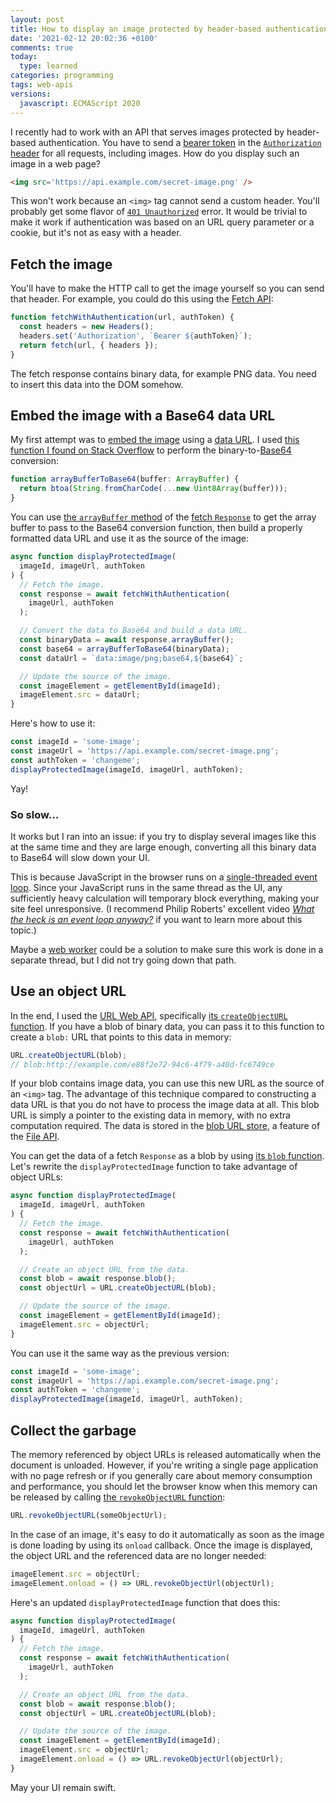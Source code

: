 ```yaml
---
layout: post
title: How to display an image protected by header-based authentication
date: '2021-02-12 20:02:36 +0100'
comments: true
today:
  type: learned
categories: programming
tags: web-apis
versions:
  javascript: ECMAScript 2020
---
```


I recently had to work with an API that serves images protected by header-based
authentication. You have to send a [bearer token][bearer-token] in the
[`Authorization` header][authorization-header] for all requests, including
images. How do you display such an image in a web page?

```html
<img src='https://api.example.com/secret-image.png' />
```

This won't work because an `<img>` tag cannot send a custom header. You'll
probably get some flavor of [`401 Unauthorized`][http-401] error. It would be
trivial to make it work if authentication was based on an URL query parameter or
a cookie, but it's not as easy with a header.

<!-- more -->

## Fetch the image

You'll have to make the HTTP call to get the image yourself so you can send that
header. For example, you could do this using the [Fetch API][fetch-api]:

```js
function fetchWithAuthentication(url, authToken) {
  const headers = new Headers();
  headers.set('Authorization', `Bearer ${authToken}`);
  return fetch(url, { headers });
}
```

The fetch response contains binary data, for example PNG data. You need to
insert this data into the DOM somehow.

## Embed the image with a Base64 data URL

My first attempt was to [embed the image][data-url-image] using a [data
URL][data-url]. I used [this function I found on Stack
Overflow][base64-stack-overflow] to perform the binary-to-[Base64][base64]
conversion:

```js
function arrayBufferToBase64(buffer: ArrayBuffer) {
  return btoa(String.fromCharCode(...new Uint8Array(buffer)));
}
```

You can use [the `arrayBuffer` method][fetch-api-array-buffer] of the [fetch
`Response`][fetch-api-response] to get the array buffer to pass to the Base64
conversion function, then build a properly formatted data URL and use it as the
source of the image:

```js
async function displayProtectedImage(
  imageId, imageUrl, authToken
) {
  // Fetch the image.
  const response = await fetchWithAuthentication(
    imageUrl, authToken
  );

  // Convert the data to Base64 and build a data URL.
  const binaryData = await response.arrayBuffer();
  const base64 = arrayBufferToBase64(binaryData);
  const dataUrl = `data:image/png;base64,${base64}`;

  // Update the source of the image.
  const imageElement = getElementById(imageId);
  imageElement.src = dataUrl;
}
```

Here's how to use it:

```js
const imageId = 'some-image';
const imageUrl = 'https://api.example.com/secret-image.png';
const authToken = 'changeme';
displayProtectedImage(imageId, imageUrl, authToken);
```

Yay!

### So slow...

It works but I ran into an issue: if you try to display several images like this
at the same time and they are large enough, converting all this binary data to
Base64 will slow down your UI.

This is because JavaScript in the browser runs on a [single-threaded event
loop][event-loop]. Since your JavaScript runs in the same thread as the UI, any
sufficiently heavy calculation will temporary block everything, making your site
feel unresponsive. (I recommend Philip Roberts' excellent video [*What the heck
is an event loop anyway?*][event-loop-video] if you want to learn more about
this topic.)

Maybe a [web worker][web-workers] could be a solution to make sure this work is
done in a separate thread, but I did not try going down that path.

## Use an object URL

In the end, I used the [URL Web API][url-api], specifically [its
`createObjectURL` function][url-api-create-object-url]. If you have a blob of
binary data, you can pass it to this function to create a `blob:` URL that
points to this data in memory:

```js
URL.createObjectURL(blob);
// blob:http://example.com/e88f2e72-94c6-4f79-a40d-fc6749ce
```

If your blob contains image data, you can use this new URL as the source of an
`<img>` tag. The advantage of this technique compared to constructing a data URL
is that you do not have to process the image data at all. This blob URL is
simply a pointer to the existing data in memory, with no extra computation
required. The data is stored in the [blob URL store][blob-url-store], a feature
of the [File API][file-api].

You can get the data of a fetch `Response` as a blob by using [its `blob`
function][fetch-api-blob]. Let's rewrite the `displayProtectedImage` function to
take advantage of object URLs:

```js
async function displayProtectedImage(
  imageId, imageUrl, authToken
) {
  // Fetch the image.
  const response = await fetchWithAuthentication(
    imageUrl, authToken
  );

  // Create an object URL from the data.
  const blob = await response.blob();
  const objectUrl = URL.createObjectURL(blob);

  // Update the source of the image.
  const imageElement = getElementById(imageId);
  imageElement.src = objectUrl;
}
```

You can use it the same way as the previous version:

```js
const imageId = 'some-image';
const imageUrl = 'https://api.example.com/secret-image.png';
const authToken = 'changeme';
displayProtectedImage(imageId, imageUrl, authToken);
```

## Collect the garbage

The memory referenced by object URLs is released automatically when the document
is unloaded. However, if you're writing a single page application with no page
refresh or if you generally care about memory consumption and performance, you
should let the browser know when this memory can be released by calling [the
`revokeObjectURL` function][url-api-revoke-object-url]:

```js
URL.revokeObjectURL(someObjectUrl);
```

In the case of an image, it's easy to do it automatically as soon as the image
is done loading by using its `onload` callback. Once the image is displayed, the
object URL and the referenced data are no longer needed:

```js
imageElement.src = objectUrl;
imageElement.onload = () => URL.revokeObjectUrl(objectUrl);
```

Here's an updated `displayProtectedImage` function that does this:

```js
async function displayProtectedImage(
  imageId, imageUrl, authToken
) {
  // Fetch the image.
  const response = await fetchWithAuthentication(
    imageUrl, authToken
  );

  // Create an object URL from the data.
  const blob = await response.blob();
  const objectUrl = URL.createObjectURL(blob);

  // Update the source of the image.
  const imageElement = getElementById(imageId);
  imageElement.src = objectUrl;
  imageElement.onload = () => URL.revokeObjectUrl(objectUrl);
}
```

May your UI remain swift.

[authorization-header]: https://developer.mozilla.org/en-US/docs/Web/HTTP/Headers/Authorization
[base64]: https://en.wikipedia.org/wiki/Base64
[base64-stack-overflow]: https://stackoverflow.com/a/11562550
[bearer-token]: https://tools.ietf.org/html/rfc6750
[blob-url-store]: https://w3c.github.io/FileAPI/#BlobURLStore
[data-url]: https://developer.mozilla.org/en-US/docs/Web/HTTP/Basics_of_HTTP/Data_URIs
[data-url-image]: https://developer.mozilla.org/en-US/docs/Web/API/Canvas_API/Tutorial/Using_images#embedding_an_image_via_data_url
[event-loop]: https://developer.mozilla.org/en-US/docs/Web/JavaScript/EventLoop
[event-loop-video]: https://youtu.be/8aGhZQkoFbQ
[fetch-api]: https://developer.mozilla.org/en-US/docs/Web/API/Fetch_API
[fetch-api-array-buffer]: https://developer.mozilla.org/en-US/docs/Web/API/Body/arrayBuffer
[fetch-api-blob]: https://developer.mozilla.org/en-US/docs/Web/API/Body/blob
[fetch-api-response]: https://developer.mozilla.org/en-US/docs/Web/API/Response
[file-api]: https://developer.mozilla.org/en-US/docs/Web/API/File
[http-401]: https://httpstatuses.com/401
[url-api]: https://developer.mozilla.org/en-US/docs/Web/API/URL
[url-api-create-object-url]: https://developer.mozilla.org/en-US/docs/Web/API/URL/createObjectURL
[url-api-revoke-object-url]: https://developer.mozilla.org/en-US/docs/Web/API/URL/revokeObjectURL
[web-workers]: https://developer.mozilla.org/en-US/docs/Web/API/Web_Workers_API/Using_web_workers
